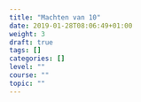 ```yaml
---
title: "Machten van 10"
date: 2019-01-28T08:06:49+01:00
weight: 3
draft: true
tags: []
categories: []
level: ""
course: ""
topic: ""
---
```



